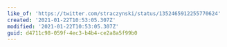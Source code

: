 ```yaml
---
like_of: 'https://twitter.com/straczynski/status/1352465912255770624'
created: '2021-01-22T10:53:05.307Z'
modified: '2021-01-22T10:53:05.307Z'
guid: d4711c98-059f-4ec3-b4b4-ce2a8a5f99b0
---
```

 
